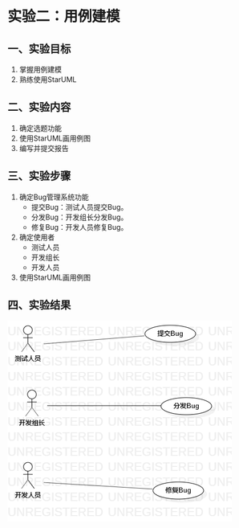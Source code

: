 # 实验二：用例建模

## 一、实验目标

1. 掌握用例建模
2. 熟练使用StarUML

## 二、实验内容

1. 确定选题功能
2. 使用StarUML画用例图
3. 编写并提交报告

## 三、实验步骤

1. 确定Bug管理系统功能
   - 提交Bug：测试人员提交Bug。
   - 分发Bug：开发组长分发Bug。
   - 修复Bug：开发人员修复Bug。
2. 确定使用者
   - 测试人员
   - 开发组长
   - 开发人员
3. 使用StarUML画用例图


## 四、实验结果

  ![lab_02 用例图](./lab_02_UseCaseDiagram1.png)